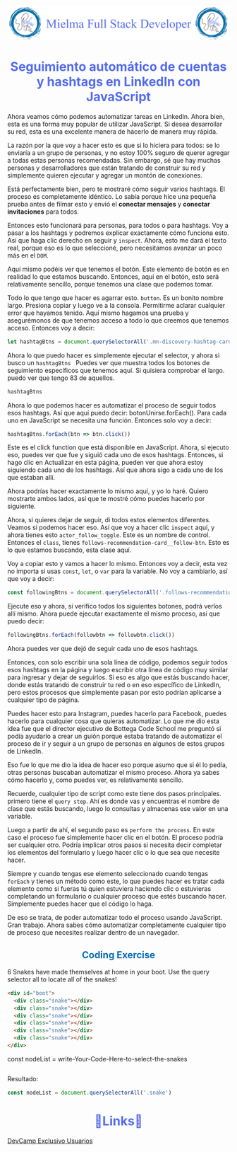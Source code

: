 ![Logo Mielma](image/Logo_Encabezado.png)

# <center><b><font color="#556CEE">Seguimiento automático de cuentas y hashtags en LinkedIn con JavaScript</font></b>
Ahora veamos cómo podemos automatizar tareas en LinkedIn. Ahora bien, esta es una forma muy popular de utilizar JavaScript. Si desea desarrollar su red, esta es una excelente manera de hacerlo de manera muy rápida.

La razón por la que voy a hacer esto es que si lo hiciera para todos: se lo enviaría a un grupo de personas, y no estoy 100% seguro de querer agregar a todas estas personas recomendadas. Sin embargo, sé que hay muchas personas y desarrolladores que están tratando de construir su red y simplemente quieren ejecutar y agregar un montón de conexiones.

Está perfectamente bien, pero te mostraré cómo seguir varios hashtags. El proceso es completamente idéntico. Lo sabía porque hice una pequeña prueba antes de filmar esto y envió el **conectar mensajes** y **conectar invitaciones** para todos.

Entonces esto funcionará para personas, para todos o para hashtags. Voy a pasar a los hashtags y podremos explicar exactamente cómo funciona esto. Así que haga clic derecho en seguir y `inspect`. Ahora, esto me dará el texto real, porque eso es lo que seleccioné, pero necesitamos avanzar un poco más en el `DOM`.

Aquí mismo podéis ver que tenemos el botón. Este elemento de botón es en realidad lo que estamos buscando. Entonces, aquí en el botón, esto será relativamente sencillo, porque tenemos una clase que podemos tomar.

Todo lo que tengo que hacer es agarrar esto. `button`. Es un bonito nombre largo. Presiona copiar y luego ve a la consola. Permitirme aclarar cualquier error que hayamos tenido. Aquí mismo hagamos una prueba y asegurémonos de que tenemos acceso a todo lo que creemos que tenemos acceso. Entonces voy a decir:
```js
let hashtagBtns = document.querySelectorAll('.mn-discovery-hashtag-card__action-btn')


```
Ahora lo que puedo hacer es simplemente ejecutar el selector, y ahora si busco un `hashtagBtns ` Puedes ver que muestra todos los botones de seguimiento específicos que tenemos aquí. Si quisiera comprobar el largo. puedo ver que tengo 83 de aquellos.

```js
hashtagBtns
```

Ahora lo que podemos hacer es automatizar el proceso de seguir todos esos hashtags. Así que aquí puedo decir: botonUnirse.forEach(). Para cada uno en JavaScript se necesita una función. Entonces solo voy a decir:
```js
hashtagBtns.forEach(btn => btn.click())
```
Este es el click function que está disponible en JavaScript. Ahora, si ejecuto eso, puedes ver que fue y siguió cada uno de esos hashtags. Entonces, si hago clic en Actualizar en esta página, pueden ver que ahora estoy siguiendo cada uno de los hashtags. Así que ahora sigo a cada uno de los que estaban allí.

Ahora podrías hacer exactamente lo mismo aquí, y yo lo haré. Quiero mostrarte ambos lados, así que te mostré cómo puedes hacerlo por siguiente.

Ahora, si quieres dejar de seguir, di todos estos elementos diferentes. Veamos si podemos hacer eso. Así que voy a hacer clic `inspect` aquí, y ahora tienes esto `actor_follow_toggle`. Este es un nombre de control. Entonces el `class`, tienes `follows-recommendation-card__follow-btn`. Esto es lo que estamos buscando, esta clase aquí.

Voy a copiar esto y vamos a hacer lo mismo. Entonces voy a decir, esta vez no importa si usas `const`, `let`, o `var` para la variable. No voy a cambiarlo, así que voy a decir:

```js
const followingBtns = document.querySelectorAll('.follows-recommendation-card__follow-btn')
```
Ejecute eso y ahora, si verifico todos los siguientes botones, podrá verlos allí mismo. Ahora puede ejecutar exactamente el mismo proceso, así que puedo decir:
```js
followingBtns.forEach(followbtn => followbtn.click())
```
Ahora puedes ver que dejó de seguir cada uno de esos hashtags.

Entonces, con solo escribir una sola línea de código, podemos seguir todos esos hashtags en la página y luego escribir otra línea de código muy similar para ingresar y dejar de seguirlos. Si eso es algo que estás buscando hacer, donde estás tratando de construir tu red o en eso específico de LinkedIn, pero estos procesos que simplemente pasan por esto podrían aplicarse a cualquier tipo de página.

Puedes hacer esto para Instagram, puedes hacerlo para Facebook, puedes hacerlo para cualquier cosa que quieras automatizar. Lo que me dio esta idea fue que el director ejecutivo de Bottega Code School me preguntó si podía ayudarlo a crear un guión porque estaba tratando de automatizar el proceso de ir y seguir a un grupo de personas en algunos de estos grupos de LinkedIn.

Eso fue lo que me dio la idea de hacer eso porque asumo que si él lo pedía, otras personas buscaban automatizar el mismo proceso. Ahora ya sabes cómo hacerlo y, como puedes ver, es relativamente sencillo.

Recuerde, cualquier tipo de script como este tiene dos pasos principales. primero tiene el `query step`. Ahí es donde vas y encuentras el nombre de clase que estás buscando, luego lo consultas y almacenas ese valor en una variable.

Luego a partir de ahí, el segundo paso es `perform the process`. En este caso el proceso fue simplemente hacer clic en el botón. El proceso podría ser cualquier otro. Podría implicar otros pasos si necesita decir completar los elementos del formulario y luego hacer clic o lo que sea que necesite hacer.

Siempre y cuando tengas ese elemento seleccionado cuando tengas `forEach` y tienes un método como este, lo que puedes hacer es tratar cada elemento como si fueras tú quien estuviera haciendo clic o estuvieras completando un formulario o cualquier proceso que estés buscando hacer. Simplemente puedes hacer que el código lo haga.

De eso se trata, de poder automatizar todo el proceso usando JavaScript. Gran trabajo. Ahora sabes cómo automatizar completamente cualquier tipo de proceso que necesites realizar dentro de un navegador.


## <center><b><font color="#006cb5">Coding Exercise</font></b>
6 Snakes have made themselves at home in your boot. Use the query selector all to locate all of the snakes!
```html
<div id="boot">
  <div class="snake"></div>
  <div class="snake"></div>
  <div class="snake"></div>
  <div class="snake"></div>
  <div class="snake"></div>
  <div class="snake"></div>
</div>
```
const nodeList = write-Your-Code-Here-to-select-the-snakes
```js
```
Resultado:
```js
const nodeList = document.querySelectorAll('.snake')
```

# <center><b><font color="#556CEE">🔗Links🔗</font></b>

[DevCamp Exclusivo Usuarios](https://basque.devcamp.com/pt-full-stack-development-javascript-python-react/guide/auto-following-accounts-hashtags-linkedin-javascript)  

